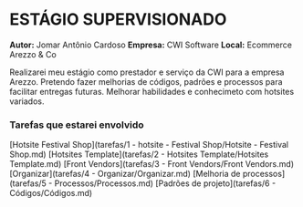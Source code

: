 # ESTÁGIO SUPERVISIONADO

**Autor:** Jomar Antônio Cardoso
**Empresa:** CWI Software
**Local:** Ecommerce Arezzo & Co

Realizarei meu estágio como prestador e serviço da CWI para a empresa Arezzo.
Pretendo fazer melhorias de códigos, padrões e processos para facilitar entregas futuras.
Melhorar habilidades e conhecimeto com hotsites variados.

### Tarefas que estarei envolvido
[Hotsite Festival Shop](tarefas/1 - hotsite - Festival Shop/Hotsite - Festival Shop.md)
[Hotsites Template](tarefas/2 - Hotsites Template/Hotsites Template.md)
[Front Vendors](tarefas/3 - Front Vendors/Front Vendors.md)
[Organizar](tarefas/4 - Organizar/Organizar.md)
[Melhoria de processos](tarefas/5 - Processos/Processos.md)
[Padrões de projeto](tarefas/6 - Códigos/Códigos.md)